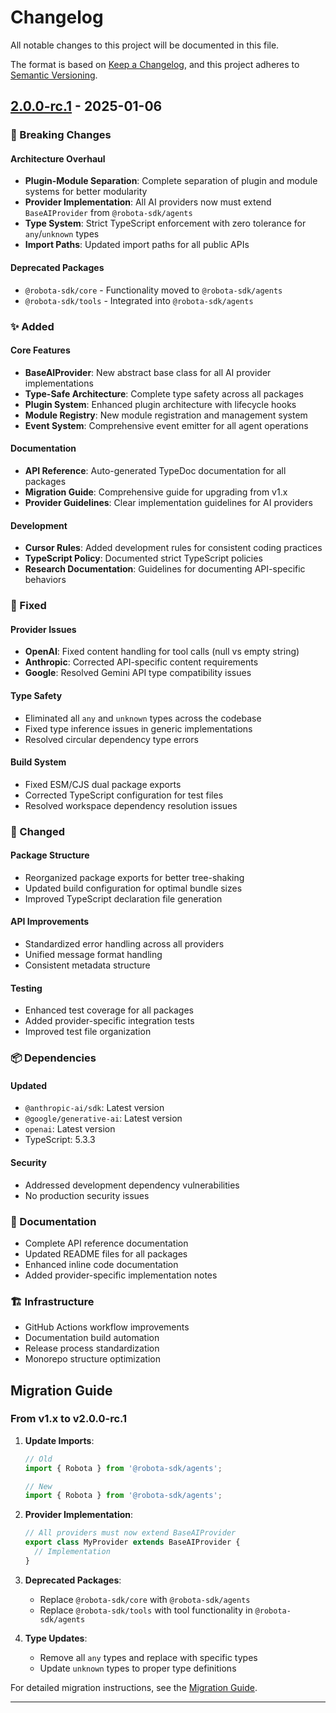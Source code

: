 # Changelog

All notable changes to this project will be documented in this file.

The format is based on [Keep a Changelog](https://keepachangelog.com/en/1.0.0/),
and this project adheres to [Semantic Versioning](https://semver.org/spec/v2.0.0.html).

## [2.0.0-rc.1] - 2025-01-06

### 🚨 Breaking Changes

#### Architecture Overhaul
- **Plugin-Module Separation**: Complete separation of plugin and module systems for better modularity
- **Provider Implementation**: All AI providers now must extend `BaseAIProvider` from `@robota-sdk/agents`
- **Type System**: Strict TypeScript enforcement with zero tolerance for `any`/`unknown` types
- **Import Paths**: Updated import paths for all public APIs

#### Deprecated Packages
- `@robota-sdk/core` - Functionality moved to `@robota-sdk/agents`
- `@robota-sdk/tools` - Integrated into `@robota-sdk/agents`

### ✨ Added

#### Core Features
- **BaseAIProvider**: New abstract base class for all AI provider implementations
- **Type-Safe Architecture**: Complete type safety across all packages
- **Plugin System**: Enhanced plugin architecture with lifecycle hooks
- **Module Registry**: New module registration and management system
- **Event System**: Comprehensive event emitter for all agent operations

#### Documentation
- **API Reference**: Auto-generated TypeDoc documentation for all packages
- **Migration Guide**: Comprehensive guide for upgrading from v1.x
- **Provider Guidelines**: Clear implementation guidelines for AI providers

#### Development
- **Cursor Rules**: Added development rules for consistent coding practices
- **TypeScript Policy**: Documented strict TypeScript policies
- **Research Documentation**: Guidelines for documenting API-specific behaviors

### 🐛 Fixed

#### Provider Issues
- **OpenAI**: Fixed content handling for tool calls (null vs empty string)
- **Anthropic**: Corrected API-specific content requirements
- **Google**: Resolved Gemini API type compatibility issues

#### Type Safety
- Eliminated all `any` and `unknown` types across the codebase
- Fixed type inference issues in generic implementations
- Resolved circular dependency type errors

#### Build System
- Fixed ESM/CJS dual package exports
- Corrected TypeScript configuration for test files
- Resolved workspace dependency resolution issues

### 🔧 Changed

#### Package Structure
- Reorganized package exports for better tree-shaking
- Updated build configuration for optimal bundle sizes
- Improved TypeScript declaration file generation

#### API Improvements
- Standardized error handling across all providers
- Unified message format handling
- Consistent metadata structure

#### Testing
- Enhanced test coverage for all packages
- Added provider-specific integration tests
- Improved test file organization

### 📦 Dependencies

#### Updated
- `@anthropic-ai/sdk`: Latest version
- `@google/generative-ai`: Latest version
- `openai`: Latest version
- TypeScript: 5.3.3

#### Security
- Addressed development dependency vulnerabilities
- No production security issues

### 📝 Documentation

- Complete API reference documentation
- Updated README files for all packages
- Enhanced inline code documentation
- Added provider-specific implementation notes

### 🏗️ Infrastructure

- GitHub Actions workflow improvements
- Documentation build automation
- Release process standardization
- Monorepo structure optimization

## Migration Guide

### From v1.x to v2.0.0-rc.1

1. **Update Imports**:
   ```typescript
   // Old
   import { Robota } from '@robota-sdk/agents';
   
   // New
   import { Robota } from '@robota-sdk/agents';
   ```

2. **Provider Implementation**:
   ```typescript
   // All providers must now extend BaseAIProvider
   export class MyProvider extends BaseAIProvider {
     // Implementation
   }
   ```

3. **Deprecated Packages**:
   - Replace `@robota-sdk/core` with `@robota-sdk/agents`
   - Replace `@robota-sdk/tools` with tool functionality in `@robota-sdk/agents`

4. **Type Updates**:
   - Remove all `any` types and replace with specific types
   - Update `unknown` types to proper type definitions

For detailed migration instructions, see the [Migration Guide](./docs/migration-guide.md).

---

[2.0.0-rc.1]: https://github.com/woojubb/robota/releases/tag/v2.0.0-rc.1 